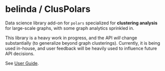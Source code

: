 belinda / ClusPolars
=============

Data science library add-on for `polars` specialized for **clustering analysis** for large-scale graphs, with some graph analytics sprinkled in.

This library is a heavy work in progress, and the API *will* change substantially (to generalize
beyond graph clusterings). Currently,
it is being used in-house, and user feedback will be heavily used to influence future API decisions.

See [User Guide](https://runeblaze.github.io/belinda/).